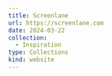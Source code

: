 ```yaml
---
title: Screenlane
url: https://screenlane.com
date: 2024-03-22
collection:
  - Inspiration
type: Collections
kind: website
---
```

